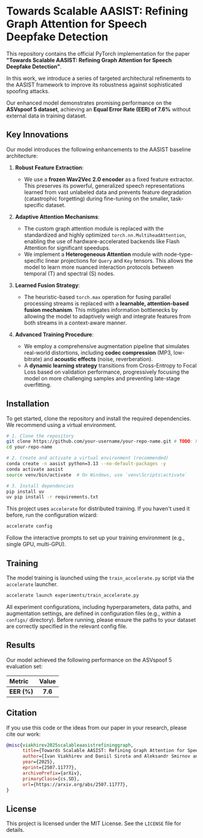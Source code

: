 
# Towards Scalable AASIST: Refining Graph Attention for Speech Deepfake Detection

This repository contains the official PyTorch implementation for the paper **"Towards Scalable AASIST: Refining Graph Attention for Speech Deepfake Detection"**.

In this work, we introduce a series of targeted architectural refinements to the AASIST framework to improve its robustness against sophisticated spoofing attacks.

Our enhanced model demonstrates promising performance on the **ASVspoof 5 dataset**, achieving an **Equal Error Rate (EER) of 7.6%** without external data in training dataset.

## Key Innovations

Our model introduces the following enhancements to the AASIST baseline architecture:

1.  **Robust Feature Extraction**:
    *   We use a **frozen Wav2Vec 2.0 encoder** as a fixed feature extractor. This preserves its powerful, generalized speech representations learned from vast unlabeled data and prevents feature degradation (catastrophic forgetting) during fine-tuning on the smaller, task-specific dataset.

2.  **Adaptive Attention Mechanisms**:
    *   The custom graph attention module is replaced with the standardized and highly optimized `torch.nn.MultiheadAttention`, enabling the use of hardware-accelerated backends like Flash Attention for significant speedups.
    *   We implement a **Heterogeneous Attention** module with node-type-specific linear projections for `Query` and `Key` tensors. This allows the model to learn more nuanced interaction protocols between temporal (T) and spectral (S) nodes.

3.  **Learned Fusion Strategy**:
    *   The heuristic-based `torch.max` operation for fusing parallel processing streams is replaced with a **learnable, attention-based fusion mechanism**. This mitigates information bottlenecks by allowing the model to adaptively weigh and integrate features from both streams in a context-aware manner.

4.  **Advanced Training Procedure**:
    *   We employ a comprehensive augmentation pipeline that simulates real-world distortions, including **codec compression** (MP3, low-bitrate) and **acoustic effects** (noise, reverberation).
    *   A **dynamic learning strategy** transitions from Cross-Entropy to Focal Loss based on validation performance, progressively focusing the model on more challenging samples and preventing late-stage overfitting.

## Installation

To get started, clone the repository and install the required dependencies. We recommend using a virtual environment.

```bash
# 1. Clone the repository
git clone https://github.com/your-username/your-repo-name.git # TODO: Replace with your repo URL
cd your-repo-name

# 2. Create and activate a virtual environment (recommended)
conda create -n aasist python=3.13 --no-default-packages -y
conda activate aasist
source venv/bin/activate  # On Windows, use `venv\Scripts\activate`

# 3. Install dependencies
pip install uv
uv pip install -r requirements.txt
```

This project uses `accelerate` for distributed training. If you haven't used it before, run the configuration wizard:
```bash
accelerate config
```
Follow the interactive prompts to set up your training environment (e.g., single GPU, multi-GPU).

## Training

The model training is launched using the `train_accelerate.py` script via the `accelerate` launcher.

```bash
accelerate launch experiments/train_accelerate.py
```

All experiment configurations, including hyperparameters, data paths, and augmentation settings, are defined in configuration files (e.g., within a `configs/` directory). Before running, please ensure the paths to your dataset are correctly specified in the relevant config file.

## Results

Our model achieved the following performance on the ASVspoof 5 evaluation set:

| Metric      | Value |
| :---------- | :---: |
| **EER (%)** | **7.6** |


## Citation

If you use this code or the ideas from our paper in your research, please cite our work:

```bibtex
@misc{viakhirev2025scalableaasistrefininggraph,
      title={Towards Scalable AASIST: Refining Graph Attention for Speech Deepfake Detection}, 
      author={Ivan Viakhirev and Daniil Sirota and Aleksandr Smirnov and Kirill Borodin},
      year={2025},
      eprint={2507.11777},
      archivePrefix={arXiv},
      primaryClass={cs.SD},
      url={https://arxiv.org/abs/2507.11777}, 
}
```

## License

This project is licensed under the MIT License. See the `LICENSE` file for details.